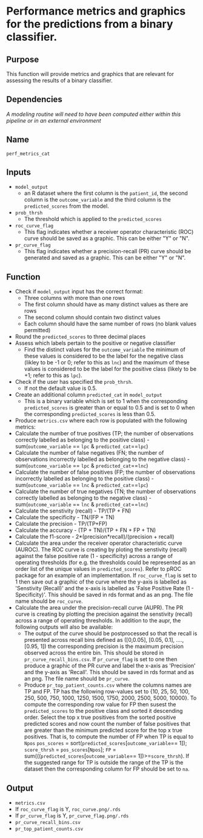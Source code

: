 # Performance metrics and graphics for the predictions from a binary classifier.

## Purpose
This function will provide metrics and graphics that are relevant for assessing the results of a binary classifier.

## Dependencies
_A modeling routine will need to have been computed either within this pipeline or in an external environment_


## Name
`perf_metrics_cat`

## Inputs
* `model_output`
  * an R dataset where the first column is the `patient_id`, the second column is the `outcome_variable` and the third column is the `predicted_scores` from the model.
* `prob_thrsh`
  * The threshold which is applied to the `predicted_scores`
* `roc_curve_flag`
  * This flag indicates whether a receiver operator characteristic (ROC) curve should be saved as a graphic. This can be either "Y" or "N".
* `pr_curve_flag`
  * This flag indicates whether a precision-recall (PR) curve should be generated and saved as a graphic. This can be either "Y" or "N".


## Function
* Check if `model_output` input has the correct format:
  * Three columns with more than one rows
  * The first column should have as many distinct values as there are rows
  * The second column should contain two distinct values
  * Each column should have the same number of rows (no blank values permitted)
* Round the `predicted_scores` to three decimal places
* Assess which labels pertain to the positive or negative classifier
  * Find the distinct values for the `outcome_variable` the minimum of these values is  considered to be the label for the negative class (likley to be -1 or 0; refer to this as `lnc`) and the maximum of these values is considered to be the label for the positive class (likely to be +1; refer to this as `lpc`).
* Check if the user has specified the `prob_thrsh`.
  * If not the default value is 0.5.
* Create an additional column `predicted_cat` in `model_output`
  * This is a binary variable which is set to 1 when the corresponding `predicted_scores` is greater than or equal to 0.5 and is set to 0 when the corresponding `predicted_scores` is less than 0.5.
* Produce `metrics.csv` where each row is populated with the following metrics:  
 * Calculate the number of true positives (TP; the number of observations correctly labelled as belonging to the positive class) - sum(`outcome_variable` == `lpc` & `predicted_cat`==`lpc`)
 * Calculate the number of false negatives (FN; the number of observations incorrectly labelled as belonging to the negative class) -  sum(`outcome_variable` == `lpc` & `predicted_cat`==`lnc`)
 * Calculate the number of false positives (FP; the number of observations incorrectly labelled as belonging to the positive class) - sum(`outcome_variable` == `lnc` & `predicted_cat`==`lpc`)
 * Calculate the number of true negatives (TN; the number of observations correctly labelled as belonging to the negative class) - sum(`outcome_variable` == `lnc` & `predicted_cat`==`lnc`)
 * Calculate the senstivity (recall) - TP/(TP + FN)
 * Calculate the specificity - TN/(FP + TN)
 * Calculate the precision - TP/(TP+FP)
 * Calculate the accuracy - (TP + TN)/(TP + FN + FP + TN)
 * Calculate the f1-score - 2\*(precision\*recall)/(precision + recall)
* Calculate the area under the receiver operator characteristic curve (AUROC). The ROC curve is creating by ploting the senstivity (recall) against the false positive rate (1 - specificity) across a range of operating thresholds (for e.g. the thresholds could be represented as an order list of the unique values in `predicted_scores`). Refer to pROC package for an example of an implementation. If `roc_curve_flag` is set to 1 then save out a graphic of the curve where the y-axis is labelled as 'Senstivity (Recall)' and the x-axis is labelled as 'False Positive Rate (1 - Specificity)'. This should be saved in rds format and as an png. The file name should be `roc_curve`.  
* Calculate the area under the precision-recall curve (AUPR). The PR curve is creating by plotting the precision against the senstivity (recall) across a range of operating thresholds. In addition to the aupr, the following outputs will also be available:
  * The output of the curve should be postprocessed so that the recall is presented across recall bins defined as ([0,0.05], [0.05, 0.1], ...., [0.95, 1]) the corresponding precision is the maximum precision observed across the entire bin. This should be stored in `pr_curve_recall_bins.csv`.  If `pr_curve_flag` is set to one then produce a graphic of the PR curve and label the x-axis as 'Precision' and the y-axis as 'Recall'. This should be saved in rds format and as an png. The file name should be `pr_curve`.
  * Produce `pr_top_patient_counts.csv` where the columns names are TP and FP.  TP has the following row-values set to {10, 25, 50, 100, 250, 500, 750, 1000, 1250, 1500, 1750, 2000, 2500, 5000, 10000}. To compute the corresponding row value for FP then susest the `predicted_scores` to the positive class and sorted it descending order. Select the top x true positives from the sorted positive predicted scores and now count the number of false positives that are greater than the minimum predicted score for the top x true positives. That is, to compute the number of FP when TP is equal to `Npos`  `pos_scores` = sort(`predicted_scores`[`outcome_variable`== 1]); `score_thrsh` = `pos_scores`[`Npos`]; `FP` = sum(((`predicted_scores`[`outcome_variable`== 1])>=`score_thrsh`). If the suggested range for TP is outside the range of the TP is the dataset then the corresponding column for FP should be set to `na`.

## Output
* `metrics.csv`
* If `roc_curve_flag` is Y, `roc_curve.png/.rds`
* If `pr_curve_flag` is Y, `pr_curve_flag.png/.rds`
* `pr_curve_recall_bins.csv`
* `pr_top_patient_counts.csv`
